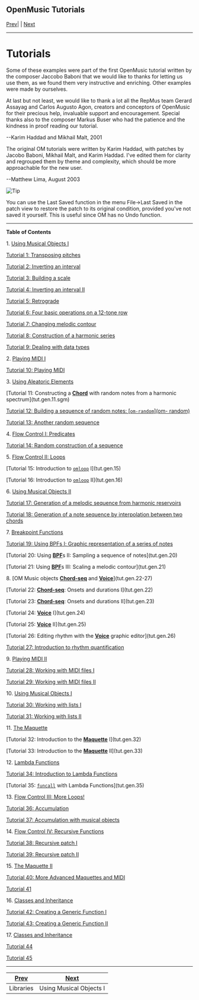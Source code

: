 OpenMusic Tutorials  
---  
[Prev](concepts.libraries)| | [Next](tut.gen.1-9)  
  
* * *

# Tutorials

Some of these examples were part of the first OpenMusic tutorial written by
the composer Jaccobo Baboni that we would like to thanks for letting us use
them, as we found them very instructive and enriching. Other examples were
made by ourselves.

At last but not least, we would like to thank a lot all the RepMus team Gerard
Assayag and Carlos Augusto Agon, creators and conceptors of OpenMusic for
their precious help, invaluable support and encouragement. Special thanks also
to the composer Markus Buser who had the patience and the kindness in proof
reading our tutorial.


--Karim Haddad and Mikhail Malt, 2001  
 

The original OM tutorials were written by Karim Haddad, with patches by Jacobo
Baboni, Mikhail Malt, and Karim Haddad. I've edited them for clarity and
regrouped them by theme and complexity, which should be more approachable for
the new user.


--Matthew Lima, August 2003  
  
![Tip](/figures/images/tip.gif)

You can use the Last Saved function in the menu File->Last Saved in the patch
view to restore the patch to its original condition, provided you've not saved
it yourself. This is useful since OM has no Undo function.  

  
* * *
 **Table of Contents**

1\. [Using Musical Objects I](tut.gen.1-9)

    

[Tutorial 1: Transposing pitches](tut.gen.1)

[Tutorial 2: Inverting an interval](tut.gen.2)

[Tutorial 3: Building a scale](tut.gen.3.sgm)

[Tutorial 4: Inverting an interval II](tut.gen.4.sgm)

[Tutorial 5: Retrograde](tut.gen.5.sgm)

[Tutorial 6: Four basic operations on a 12-tone row](tut.gen.6.)

[Tutorial 7: Changing melodic contour](tut.gen.7.sgm)

[Tutorial 8: Construction of a harmonic series](tut.gen.8.sgm)

[Tutorial 9: Dealing with data types](tut.gen.9.sgm)

2\. [Playing MIDI I](tut.gen.10)

    

[Tutorial 10: Playing MIDI](x3120)

3\. [Using Aleatoric Elements](tut.gen.11-13)

    

[Tutorial 11: Constructing a [**Chord**](chord) with random notes from a
harmonic spectrum](tut.gen.11.sgm)

[Tutorial 12: Building a sequence of random notes: [`om-random`](om-
random)](tut.gen.12)

[Tutorial 13: Another random sequence](tut.gen.13)

4\. [Flow Control I: Predicates](tut.gen.14)

    

[Tutorial 14: Random construction of a sequence](x3520)

5\. [Flow Control II: Loops](tut.gen.15-16)

    

[Tutorial 15: Introduction to [`omloop`](omloop) I](tut.gen.15)

[Tutorial 16: Introduction to [`omloop`](omloop) II](tut.gen.16)

6\. [Using Musical Objects II](tut.gen.17-18)

    

[Tutorial 17: Generation of a melodic sequence from harmonic
reservoirs](tut.gen.17)

[Tutorial 18: Generation of a note sequence by interpolation between two
chords](tut.gen.18)

7\. [Breakpoint Functions](tut.gen.19-21)

    

[Tutorial 19: Using BPFs I; Graphic representation of a series of
notes](tut.gen.19)

[Tutorial 20: Using [**BPF**](editors.bpf#BPF)s II: Sampling a sequence
of notes](tut.gen.20)

[Tutorial 21: Using [**BPF**](editors.bpf#BPF)s III: Scaling a melodic
contour](tut.gen.21)

8\. [OM Music objects [**Chord-seq**](chord-seq) and
[**Voice**](voice)](tut.gen.22-27)

    

[Tutorial 22: [**Chord-seq**](chord-seq): Onsets and durations
I](tut.gen.22)

[Tutorial 23: [**Chord-seq**](chord-seq): Onsets and durations
II](tut.gen.23)

[Tutorial 24: [**Voice**](voice) I](tut.gen.24)

[Tutorial 25: [**Voice**](voice) II](tut.gen.25)

[Tutorial 26: Editing rhythm with the [**Voice**](voice) graphic
editor](tut.gen.26)

[Tutorial 27: Introduction to rhythm quantification](tut.gen.27)

9\. [Playing MIDI II](tut.gen.28-29)

    

[Tutorial 28: Working with MIDI files I](tut.gen.28)

[Tutorial 29: Working with MIDI files II](tut.gen.29)

10\. [Using Musical Objects I](tut.gen.30-31)

    

[Tutorial 30: Working with lists I](tut.gen.30)

[Tutorial 31: Working with lists II](tut.gen.31)

11\. [The Maquette](tut.gen.32-33)

    

[Tutorial 32: Introduction to the [**Maquette**](glossary#MAQUETTE)
I](tut.gen.32)

[Tutorial 33: Introduction to the [**Maquette**](glossary#MAQUETTE)
II](tut.gen.33)

12\. [Lambda Functions](tut.gen.34-35)

    

[Tutorial 34: Introduction to Lambda Functions](tut.gen.34)

[Tutorial 35: [`funcall`](funcall) with Lambda
Functions](tut.gen.35)

13\. [Flow Control III: More Loops!](tut.gen.36-37)

    

[Tutorial 36: Accumulation](tut.gen.36)

[Tutorial 37: Accumulation with musical objects](tut.gen.37)

14\. [Flow Control IV: Recursive Functions](tut.gen.38-39)

    

[Tutorial 38: Recursive patch I](tut.gen.38)

[Tutorial 39: Recursive patch II](tut.gen.39)

15\. [The Maquette II](tut.gen.40-41)

    

[Tutorial 40: More Advanced Maquettes and MIDI](tut.gen.40)

[Tutorial 41](tut.gen.41)

16\. [Classes and Inheritance](tut.gen.42-43)

    

[Tutorial 42: Creating a Generic Function I](tut.gen.42)

[Tutorial 43: Creating a Generic Function II](tut.gen.43)

17\. [Classes and Inheritance](tut.gen.44-45)

    

[Tutorial 44](tut.gen.44)

[Tutorial 45](tut.gen.45)

* * *

[Prev](concepts.libraries) | [Next](tut.gen.1-9)  
---|---  
Libraries| Using Musical Objects I

